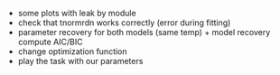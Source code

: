 
* some plots with leak by module
* check that tnormrdn works correctly (error during fitting)
* parameter recovery for both models (same temp) + model recovery compute AIC/BIC
* change optimization function
* play the task with our parameters